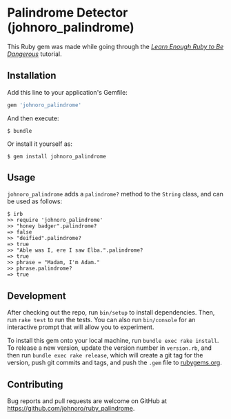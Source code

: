 # Palindrome Detector (johnoro_palindrome)

This Ruby gem was made while going through the [*Learn Enough Ruby to Be Dangerous*](https://www.learnenough.com/ruby-tutorial) tutorial.

## Installation

Add this line to your application's Gemfile:

```ruby
gem 'johnoro_palindrome'
```

And then execute:

    $ bundle

Or install it yourself as:

    $ gem install johnoro_palindrome

## Usage

`johnoro_palindrome` adds a `palindrome?` method to the `String` class, and can be used as follows:
```
$ irb
>> require 'johnoro_palindrome'
>> "honey badger".palindrome?
=> false
>> "deified".palindrome?
=> true
>> "Able was I, ere I saw Elba.".palindrome?
=> true
>> phrase = "Madam, I'm Adam."
>> phrase.palindrome?
=> true
```

## Development

After checking out the repo, run `bin/setup` to install dependencies. Then, run `rake test` to run the tests. You can also run `bin/console` for an interactive prompt that will allow you to experiment.

To install this gem onto your local machine, run `bundle exec rake install`. To release a new version, update the version number in `version.rb`, and then run `bundle exec rake release`, which will create a git tag for the version, push git commits and tags, and push the `.gem` file to [rubygems.org](https://rubygems.org).

## Contributing

Bug reports and pull requests are welcome on GitHub at https://github.com/johnoro/ruby_palindrome.
